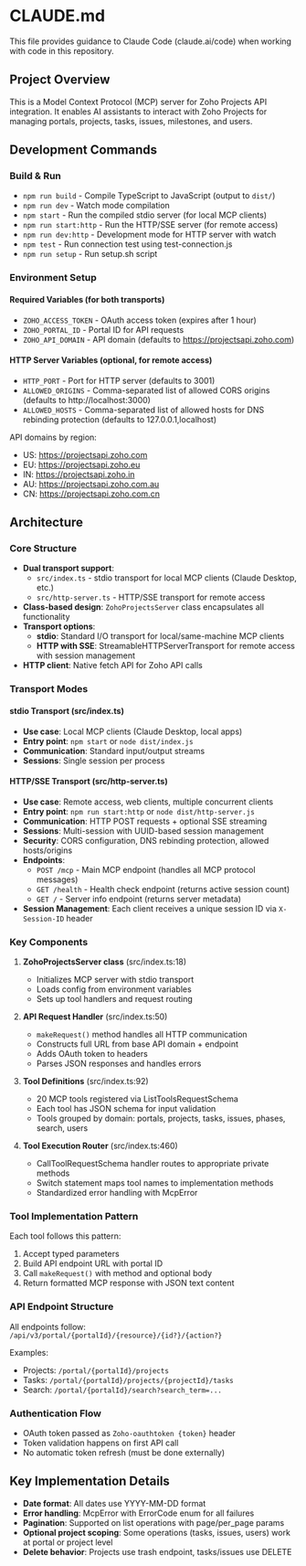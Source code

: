 # CLAUDE.md

This file provides guidance to Claude Code (claude.ai/code) when working with code in this repository.

## Project Overview

This is a Model Context Protocol (MCP) server for Zoho Projects API integration. It enables AI assistants to interact with Zoho Projects for managing portals, projects, tasks, issues, milestones, and users.

## Development Commands

### Build & Run
- `npm run build` - Compile TypeScript to JavaScript (output to `dist/`)
- `npm run dev` - Watch mode compilation
- `npm start` - Run the compiled stdio server (for local MCP clients)
- `npm run start:http` - Run the HTTP/SSE server (for remote access)
- `npm run dev:http` - Development mode for HTTP server with watch
- `npm test` - Run connection test using test-connection.js
- `npm run setup` - Run setup.sh script

### Environment Setup

#### Required Variables (for both transports)
- `ZOHO_ACCESS_TOKEN` - OAuth access token (expires after 1 hour)
- `ZOHO_PORTAL_ID` - Portal ID for API requests
- `ZOHO_API_DOMAIN` - API domain (defaults to https://projectsapi.zoho.com)

#### HTTP Server Variables (optional, for remote access)
- `HTTP_PORT` - Port for HTTP server (defaults to 3001)
- `ALLOWED_ORIGINS` - Comma-separated list of allowed CORS origins (defaults to http://localhost:3000)
- `ALLOWED_HOSTS` - Comma-separated list of allowed hosts for DNS rebinding protection (defaults to 127.0.0.1,localhost)

API domains by region:
- US: https://projectsapi.zoho.com
- EU: https://projectsapi.zoho.eu
- IN: https://projectsapi.zoho.in
- AU: https://projectsapi.zoho.com.au
- CN: https://projectsapi.zoho.com.cn

## Architecture

### Core Structure
- **Dual transport support**:
  - `src/index.ts` - stdio transport for local MCP clients (Claude Desktop, etc.)
  - `src/http-server.ts` - HTTP/SSE transport for remote access
- **Class-based design**: `ZohoProjectsServer` class encapsulates all functionality
- **Transport options**:
  - **stdio**: Standard I/O transport for local/same-machine MCP clients
  - **HTTP with SSE**: StreamableHTTPServerTransport for remote access with session management
- **HTTP client**: Native fetch API for Zoho API calls

### Transport Modes

#### stdio Transport (src/index.ts)
- **Use case**: Local MCP clients (Claude Desktop, local apps)
- **Entry point**: `npm start` or `node dist/index.js`
- **Communication**: Standard input/output streams
- **Sessions**: Single session per process

#### HTTP/SSE Transport (src/http-server.ts)
- **Use case**: Remote access, web clients, multiple concurrent clients
- **Entry point**: `npm run start:http` or `node dist/http-server.js`
- **Communication**: HTTP POST requests + optional SSE streaming
- **Sessions**: Multi-session with UUID-based session management
- **Security**: CORS configuration, DNS rebinding protection, allowed hosts/origins
- **Endpoints**:
  - `POST /mcp` - Main MCP endpoint (handles all MCP protocol messages)
  - `GET /health` - Health check endpoint (returns active session count)
  - `GET /` - Server info endpoint (returns server metadata)
- **Session Management**: Each client receives a unique session ID via `X-Session-ID` header

### Key Components

1. **ZohoProjectsServer class** (src/index.ts:18)
   - Initializes MCP server with stdio transport
   - Loads config from environment variables
   - Sets up tool handlers and request routing

2. **API Request Handler** (src/index.ts:50)
   - `makeRequest()` method handles all HTTP communication
   - Constructs full URL from base API domain + endpoint
   - Adds OAuth token to headers
   - Parses JSON responses and handles errors

3. **Tool Definitions** (src/index.ts:92)
   - 20 MCP tools registered via ListToolsRequestSchema
   - Each tool has JSON schema for input validation
   - Tools grouped by domain: portals, projects, tasks, issues, phases, search, users

4. **Tool Execution Router** (src/index.ts:460)
   - CallToolRequestSchema handler routes to appropriate private methods
   - Switch statement maps tool names to implementation methods
   - Standardized error handling with McpError

### Tool Implementation Pattern
Each tool follows this pattern:
1. Accept typed parameters
2. Build API endpoint URL with portal ID
3. Call `makeRequest()` with method and optional body
4. Return formatted MCP response with JSON text content

### API Endpoint Structure
All endpoints follow: `/api/v3/portal/{portalId}/{resource}/{id?}/{action?}`

Examples:
- Projects: `/portal/{portalId}/projects`
- Tasks: `/portal/{portalId}/projects/{projectId}/tasks`
- Search: `/portal/{portalId}/search?search_term=...`

### Authentication Flow
- OAuth token passed as `Zoho-oauthtoken {token}` header
- Token validation happens on first API call
- No automatic token refresh (must be done externally)

## Key Implementation Details

- **Date format**: All dates use YYYY-MM-DD format
- **Error handling**: McpError with ErrorCode enum for all failures
- **Pagination**: Supported on list operations with page/per_page params
- **Optional project scoping**: Some operations (tasks, issues, users) work at portal or project level
- **Delete behavior**: Projects use trash endpoint, tasks/issues use DELETE
